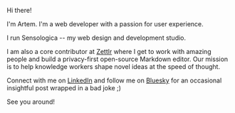 Hi there!

I'm Artem. I'm a web developer with a passion for user experience.

I run Sensologica -- my web design and development studio.

I am also a core contributor at [Zettlr](https://www.zettlr.com/) where I get to work with amazing people and build a privacy-first open-source Markdown editor. Our mission is to help knowledge workers shape novel ideas at the speed of thought.

Connect with me on [LinkedIn](https://www.linkedin.com/in/sensologica) and follow me on [Bluesky](https://bsky.app/profile/sensologica.bsky.social) for an occasional insightful post wrapped in a bad joke ;)

See you around!
